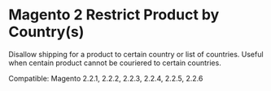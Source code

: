 # Magento 2 Restrict Product by Country(s)

Disallow shipping for a product to certain country or list of countries. Useful when centain product cannot be couriered to certain countries.

Compatible: Magento 2.2.1, 2.2.2, 2.2.3, 2.2.4, 2.2.5, 2.2.6

